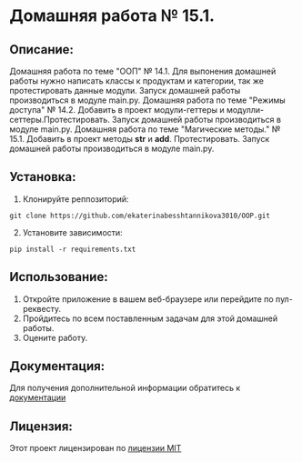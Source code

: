 # Домашняя работа № 15.1.
## Описание:
Домашняя работа по теме "ООП" № 14.1. Для выпонения домашней работы нужно написать классы к продуктам и категории, так же протестировать данные модули.
Запуск домашней работы производиться в модуле main.py.
Домашняя работа по теме "Режимы доступа" № 14.2. Добавить в проект модули-геттеры и модулли-сеттеры.Протестировать.
Запуск домашней работы производиться в модуле main.py.
Домашняя работа по теме "Магические методы." № 15.1. Добавить в проект методы __str__ и __add__. Протестировать.
Запуск домашней работы производиться в модуле main.py.
## Установка:
1. Клонируйте реппозиторий:
```
git clone https://github.com/ekaterinabesshtannikova3010/OOP.git
```
2. Установите зависимости:
```
pip install -r requirements.txt
```
## Использование:
1. Откройте приложение в вашем веб-браузере или перейдите по пул-реквесту.
2. Пройдитесь по всем поставленным задачам для этой домашней работы.
3. Оцените работу.
## Документация:
Для получения дополнительной информации обратитесь к [документации](proekt1/README.md)
## Лицензия:
Этот проект лицензирован по [лицензии MIT](LICENSE)
